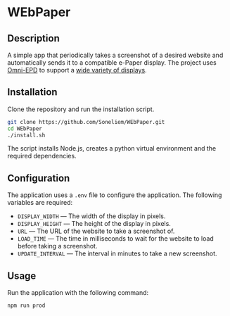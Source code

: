 # WEbPaper

## Description

A simple app that periodically takes a screenshot of a desired website and automatically sends it to a compatible e-Paper display. The project uses [Omni-EPD](https://github.com/robweber/omni-epd) to support a [wide variety of displays](https://github.com/robweber/omni-epd?tab=readme-ov-file#displays-implemented).

## Installation

Clone the repository and run the installation script.

```bash
git clone https://github.com/Soneliem/WEbPaper.git
cd WEbPaper
./install.sh
```

The script installs Node.js, creates a python virtual environment and the required dependencies.

## Configuration

The application uses a `.env` file to configure the application. The following variables are required:

- `DISPLAY_WIDTH` — The width of the display in pixels.
- `DISPLAY_HEIGHT` — The height of the display in pixels.
- `URL` — The URL of the website to take a screenshot of.
- `LOAD_TIME` — The time in milliseconds to wait for the website to load before taking a screenshot.
- `UPDATE_INTERVAL` — The interval in minutes to take a new screenshot.

## Usage

Run the application with the following command:

```bash
npm run prod
```
